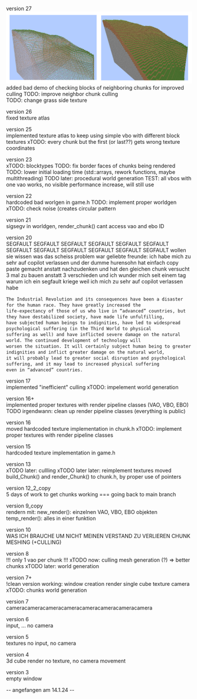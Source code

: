 
version 27 <br>
![1.png](screenshots%2F1.png)
    added bad demo of checking blocks of neighboring chunks for improved culling
    TODO: improve neighbor chunk culling  
    TODO: change grass side texture

version 26 <br>
    fixed texture atlas

version 25 <br>
    implemented texture atlas to keep using simple vbo with different block textures
    xTODO: every chunk but the first (or last??) gets wrong texture coordinates

version 23 <br>
    xTODO: blocktypes
    TODO: fix border faces of chunks being rendered
    TODO: lower initial loading time (std::arrays, rework functions, maybe multithreading)
    TODO later: procedural world generation
    TEST: all vbos with one vao
        works, no visible performance increase, will still use

version 22 <br>
    hardcoded bad worlgen in game.h
    TODO: implement proper worldgen
    xTODO: check noise (creates circular pattern


version 21 <br>
    sigsegv in worldgen, render_chunk() cant access vao and ebo ID

version 20 <br>
    SEGFAULT SEGFAULT SEGFAULT SEGFAULT SEGFAULT SEGFAULT SEGFAULT SEGFAULT SEGFAULT SEGFAULT SEGFAULT SEGFAULT
    wollen sie wissen was das scheiss problem war geliebte freunde:
        ich habe mich zu sehr auf copilot verlassen und der dumme hurensohn hat einfach copy paste gemacht anstatt nachzudenken
        und hat den gleichen chunk versucht 3 mal zu bauen anstatt 3 verschieden und ich wunder mich seit einem tag warum ich ein segfault kriege
        weil ich mich zu sehr auf copilot verlassen habe

    The Industrial Revolution and its consequences have been a disaster for the human race. They have greatly increased the
    life-expectancy of those of us who live in “advanced” countries, but they have destabilized society, have made life unfulfilling,
    have subjected human beings to indignities, have led to widespread psychological suffering (in the Third World to physical
    suffering as well) and have inflicted severe damage on the natural world. The continued development of technology will
    worsen the situation. It will certainly subject human being to greater indignities and inflict greater damage on the natural world,
    it will probably lead to greater social disruption and psychological suffering, and it may lead to increased physical suffering
    even in “advanced” countries.

version 17 <br>
    implemented "inefficient" culling
    xTODO: impelement world generation

version 16+ <br>
    implemented proper textures with render pipeline classes (VAO, VBO, EBO)
    TODO irgendwann: clean up render pipeline classes (everything is public)

version 16 <br>
    moved hardcoded texture implementation in chunk.h
    xTODO: implement proper textures with render pipeline classes

version 15 <br>
    hardcoded texture implementation in game.h

version 13 <br>
    xTODO later: cullling
    xTODO later later: reimplement textures
    moved build_Chunk() and render_Chunk() to chunk.h, by proper use of pointers

version 12_2_copy <br>
    5 days of work to get chunks working
    === going back to main branch

version 9_copy <br>
    rendern mit:
        new_render(): einzelnen VAO, VBO, EBO objekten
        temp_render(): alles in einer funktion

version 10 <br>
    WAS ICH BRAUCHE UM NICHT MEINEN VERSTAND ZU VERLIEREN
        CHUNK
        MESHING (+CULLING)

version 8 <br>
    !!! only 1 vao per chunk !!!
    xTODO now:
        culling
        mesh generation (?) => better chunks
    xTODO later:
        world generation

version 7+ <br>
    !clean version
    working:
        window creation
        render single cube
        texture
        camera
    xTODO:
        chunks
        world generation

version 7 <br>
    cameracameracameracameracameracameracameracamera

version 6 <br>
    input, ...
    no camera

version 5 <br>
    textures
    no input, no camera

version 4 <br>
    3d cube render
    no texture, no camera movement

version 3 <br>
    empty window

-- angefangen am 14.1.24 --